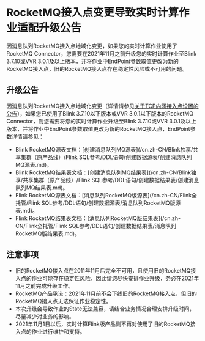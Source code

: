 # RocketMQ接入点变更导致实时计算作业适配升级公告

因消息队列RocketMQ接入点地域化变更，如果您的实时计算作业使用了RocketMQ Connector，您需要在2021年11月之前升级您的实时计算作业至Blink 3.7.10或VVR 3.0.1及以上版本，并将作业中EndPoint参数取值更改为新的RocketMQ接入点，旧的RocketMQ接入点存在稳定性风险或不可用的问题。

## 升级公告

因消息队列RocketMQ接入点地域化变更（详情请参见[关于TCP内网接入点设置的公告]()），如果您已使用了Blink 3.7.10以下版本或VVR 3.0.1以下版本的RocketMQ Connector，则您需要将您的实时计算作业升级至Blink 3.7.10或VVR 3.0.1及以上版本，并将作业中EndPoint参数取值更改为新的RocketMQ接入点，EndPoint参数详情请参见：

-   Blink RocketMQ源表文档：[创建消息队列MQ源表](/cn.zh-CN/Blink独享/共享集群（原产品线）/Flink SQL参考/DDL语句/创建数据源表/创建消息队列MQ源表.md)。
-   Blink RocketMQ结果表文档：[创建消息队列MQ结果表](/cn.zh-CN/Blink独享/共享集群（原产品线）/Flink SQL参考/DDL语句/创建数据结果表/创建消息队列MQ结果表.md)。
-   Flink RocketMQ源表文档：[消息队列RocketMQ版源表](/cn.zh-CN/Flink全托管/Flink SQL参考/DDL语句/创建数据源表/消息队列RocketMQ版源表.md)。
-   Flink RocketMQ结果表文档：[消息队列RocketMQ版结果表](/cn.zh-CN/Flink全托管/Flink SQL参考/DDL语句/创建数据结果表/消息队列RocketMQ版结果表.md)。

## 注意事项

-   旧的RocketMQ接入点在2011年11月后完全不可用，且使用旧的RocketMQ接入点的作业可能存在稳定性风险，因此请您尽快安排作业升级，务必在2021年11月之前完成升级工作。
-   RocketMQ产品承诺：2021年11月前不会下线旧的RocketMQ接入点，但旧的RocketMQ接入点无法保证作业稳定性。
-   本次升级会导致作业的State无法兼容，请结合业务情况合理安排升级时间，尽量减少对业务的影响。
-   2021年11月1日以后，实时计算Flink版产品侧不再对使用了旧的RocketMQ接入点的作业进行维护和支持。

